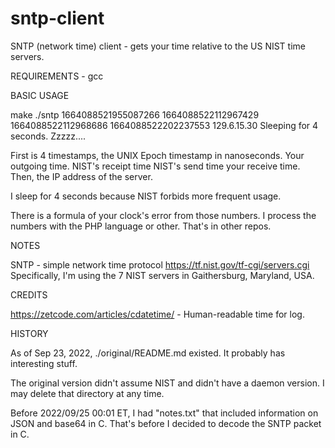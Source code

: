 # sntp-client

SNTP (network time) client - gets your time relative to the US NIST time servers.

REQUIREMENTS - gcc

BASIC USAGE

make
./sntp
1664088521955087266
1664088522112967429
1664088522112968686
1664088522202237553
129.6.15.30
Sleeping for 4 seconds.  Zzzzz....

First is 4 timestamps, the UNIX Epoch timestamp in nanoseconds.
Your outgoing time.
NIST's receipt time
NIST's send time
your receive time.
Then, the IP address of the server.

I sleep for 4 seconds because NIST forbids more frequent usage.

There is a formula of your clock's error from those numbers.  I process the numbers with 
the PHP language or other.  That's in other repos.  

NOTES

SNTP - simple network time protocol
https://tf.nist.gov/tf-cgi/servers.cgi
Specifically, I'm using the 7 NIST servers in Gaithersburg, Maryland, USA.

CREDITS

https://zetcode.com/articles/cdatetime/ - Human-readable time for log.


HISTORY

As of Sep 23, 2022, ./original/README.md existed.  It probably has interesting stuff.  

The original version didn't assume NIST and didn't have a daemon version.  I may delete 
that directory at any time.

Before 2022/09/25 00:01 ET, I had "notes.txt" that included information on JSON and base64 
in C.  That's before I decided to decode the SNTP packet in C.
